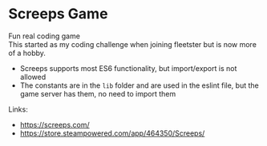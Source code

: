 # Screeps Game

Fun real coding game  
This started as my coding challenge when joining fleetster but is now more of a hobby.  


* Screeps supports most ES6 functionality, but import/export is not allowed
* The constants are in the `lib` folder and are used in the eslint file, but the game server has them, no need to import them

Links: 

* https://screeps.com/
* https://store.steampowered.com/app/464350/Screeps/
